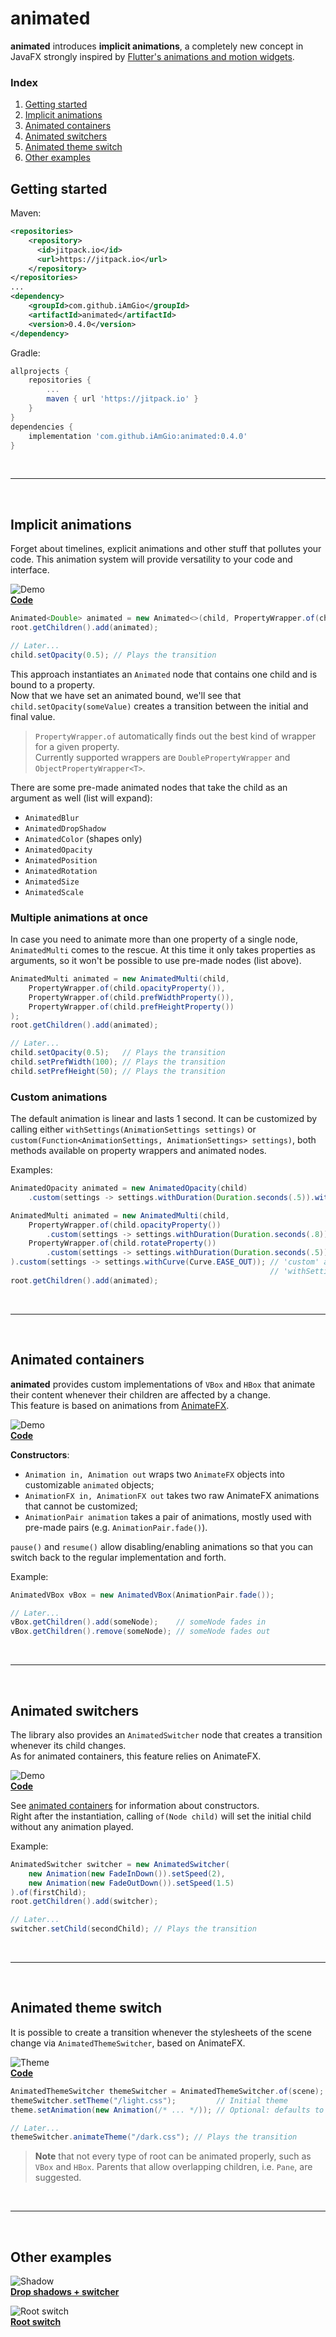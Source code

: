 # animated

**animated** introduces **implicit animations**, a completely new concept in JavaFX strongly inspired by [Flutter's animations and motion widgets](https://flutter.dev/docs/development/ui/widgets/animation).

### Index
1. [Getting started](#getting-started)
2. [Implicit animations](#implicit-animations)
3. [Animated containers](#animated-containers)
4. [Animated switchers](#animated-switchers)
5. [Animated theme switch](#animated-theme-switch)
6. [Other examples](#other-examples)

## Getting started

Maven:
```xml
<repositories>
    <repository>
      <id>jitpack.io</id>
      <url>https://jitpack.io</url>
    </repository>
</repositories>
...
<dependency>
    <groupId>com.github.iAmGio</groupId>
    <artifactId>animated</artifactId>
    <version>0.4.0</version>
</dependency>
```

Gradle:
```gradle
allprojects {
    repositories {
        ...
        maven { url 'https://jitpack.io' }
    }
}
dependencies {
    implementation 'com.github.iAmGio:animated:0.4.0'
}
```
<br/>

---

<br/>

## Implicit animations

Forget about timelines, explicit animations and other stuff that pollutes your code. This animation system will provide versatility to your code and interface.

![Demo](https://i.imgur.com/TKXA8de.gif)  
**[Code](src/test/java/eu/iamgio/animatedtest/AnimatedTest.java)**

```java
Animated<Double> animated = new Animated<>(child, PropertyWrapper.of(child.opacityProperty()));
root.getChildren().add(animated);

// Later...
child.setOpacity(0.5); // Plays the transition
```  

This approach instantiates an `Animated` node that contains one child and is bound to a property.  
Now that we have set an animated bound, we'll see that `child.setOpacity(someValue)` creates a transition between the initial and final value.

> `PropertyWrapper.of` automatically finds out the best kind of wrapper for a given property.  
> Currently supported wrappers are `DoublePropertyWrapper` and `ObjectPropertyWrapper<T>`.

There are some pre-made animated nodes that take the child as an argument as well (list will expand):
- `AnimatedBlur`
- `AnimatedDropShadow`
- `AnimatedColor` (shapes only)
- `AnimatedOpacity`
- `AnimatedPosition`
- `AnimatedRotation`
- `AnimatedSize`
- `AnimatedScale`

### Multiple animations at once

In case you need to animate more than one property of a single node, `AnimatedMulti` comes to the rescue. At this time it only takes properties as arguments, so it won't be possible to use pre-made nodes (list above).

```java
AnimatedMulti animated = new AnimatedMulti(child,
    PropertyWrapper.of(child.opacityProperty()),
    PropertyWrapper.of(child.prefWidthProperty()),
    PropertyWrapper.of(child.prefHeightProperty())
);
root.getChildren().add(animated);

// Later...
child.setOpacity(0.5);   // Plays the transition
child.setPrefWidth(100); // Plays the transition
child.setPrefHeight(50); // Plays the transition
```  

### Custom animations

The default animation is linear and lasts 1 second. It can be customized by calling either `withSettings(AnimationSettings settings)` or `custom(Function<AnimationSettings, AnimationSettings> settings)`, both methods available on property wrappers and animated nodes.

Examples:
```java
AnimatedOpacity animated = new AnimatedOpacity(child)
    .custom(settings -> settings.withDuration(Duration.seconds(.5)).withCurve(Curve.EASE_IN_OUT));
```  

```java
AnimatedMulti animated = new AnimatedMulti(child,
    PropertyWrapper.of(child.opacityProperty())
        .custom(settings -> settings.withDuration(Duration.seconds(.8))),
    PropertyWrapper.of(child.rotateProperty())
        .custom(settings -> settings.withDuration(Duration.seconds(.5)),
).custom(settings -> settings.withCurve(Curve.EASE_OUT)); // 'custom' applies only these settings to the properties.
                                                          // 'withSettings' overrides all instead.
root.getChildren().add(animated);
```
<br/>

---

<br/>

## Animated containers

**animated** provides custom implementations of `VBox` and `HBox` that animate their content whenever their children are affected by a change.  
This feature is based on animations from [AnimateFX](https://github.com/Typhon0/AnimateFX).

![Demo](https://i.imgur.com/jqm9KDA.gif)  
**[Code](src/test/java/eu/iamgio/animatedtest/AnimatedContainerTest.java)**

**Constructors**:
- `Animation in, Animation out` wraps two `AnimateFX` objects into customizable `animated` objects;
- `AnimationFX in, AnimationFX out` takes two raw AnimateFX animations that cannot be customized;
- `AnimationPair animation` takes a pair of animations, mostly used with pre-made pairs (e.g. `AnimationPair.fade()`).

`pause()` and `resume()` allow disabling/enabling animations so that you can switch back to the regular implementation and forth.

Example:
```java
AnimatedVBox vBox = new AnimatedVBox(AnimationPair.fade());

// Later...
vBox.getChildren().add(someNode);    // someNode fades in
vBox.getChildren().remove(someNode); // someNode fades out
```

<br/>

---

<br/>

## Animated switchers

The library also provides an `AnimatedSwitcher` node that creates a transition whenever its child changes.  
As for animated containers, this feature relies on AnimateFX.

![Demo](https://i.imgur.com/8v2Wn0a.gif)  
**[Code](src/test/java/eu/iamgio/animatedtest/AnimatedSwitcherTest.java)**

See [animated containers](#animated-containers) for information about constructors.  
Right after the instantiation, calling `of(Node child)` will set the initial child without any animation played.

Example:
```java
AnimatedSwitcher switcher = new AnimatedSwitcher(
    new Animation(new FadeInDown()).setSpeed(2), 
    new Animation(new FadeOutDown()).setSpeed(1.5)
).of(firstChild);
root.getChildren().add(switcher);

// Later...
switcher.setChild(secondChild); // Plays the transition
```
<br/>

---

<br/>

## Animated theme switch

It is possible to create a transition whenever the stylesheets of the scene change via `AnimatedThemeSwitcher`, based on AnimateFX.


![Theme](https://i.imgur.com/0PnOYbc.gif)  
**[Code](src/test/java/eu/iamgio/animatedtest/AnimatedThemeTest.java)**

```java
AnimatedThemeSwitcher themeSwitcher = AnimatedThemeSwitcher.of(scene);
themeSwitcher.setTheme("/light.css");         // Initial theme
theme.setAnimation(new Animation(/* ... */)); // Optional: defaults to FadeOut

// Later...
themeSwitcher.animateTheme("/dark.css"); // Plays the transition
```

> **Note** that not every type of root can be animated properly, such as `VBox` and `HBox`.
> Parents that allow overlapping children, i.e. `Pane`, are suggested. 

<br/>

---

<br/>

## Other examples

![Shadow](https://i.imgur.com/jd8Bbr4.gif)  
**[Drop shadows + switcher](src/test/java/eu/iamgio/animatedtest/AnimatedShadowTest.java)**

![Root switch](https://i.imgur.com/cYkSu9z.gif)  
**[Root switch](src/test/java/eu/iamgio/animatedtest/AnimatedRootSwitchTest.java)**